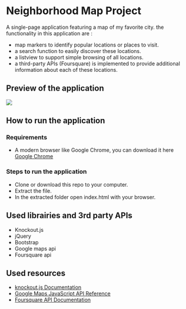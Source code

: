 # Neighborhood Map Project
A single-page application featuring a map of my favorite city. the functionality in this application are :
- map markers to identify popular locations or places to visit.
- a search function to easily discover these locations.
- a listview to support simple browsing of all locations.
- a third-party APIs (Foursquare) is implemented to provide additional information about each of these locations.

## Preview of the application
<img src="static/img/CapturedGif.gif">

## How to run the application
### Requirements
- A modern browser like Google Chrome, you can download it here [Google Chrome](https://www.google.com/chrome/?brand=CHBD&gclid=Cj0KCQjwh6XmBRDRARIsAKNInDHPE-2Cf07EggmoeRVuHvn5SlgLmlckDU7AI5hwNnJTaeK1pe9QJx4aAhUYEALw_wcB&gclsrc=aw.ds)
### Steps to run the application
- Clone or download this repo to your computer.
- Extract the file.
- In the extracted folder open index.html with your browser.

## Used librairies and 3rd party APIs
- Knockout.js
- jQuery
- Bootstrap
- Google maps api
- Foursquare api

## Used resources
- [knockout.js Documentation](https://knockoutjs.com/documentation/introduction.html)
- [Google Maps JavaScript API Reference](https://developers.google.com/maps/documentation/javascript/reference/)
- [Foursquare API Documentation](https://developer.foursquare.com/docs)